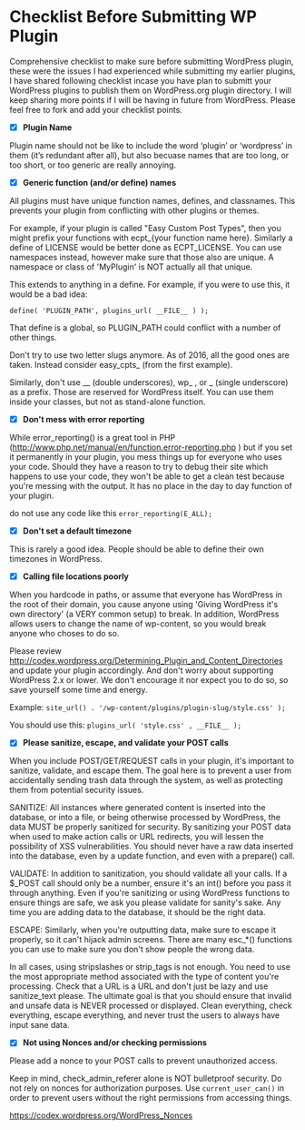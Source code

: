 # Checklist Before Submitting WP Plugin
Comprehensive checklist to make sure before submitting WordPress plugin, these were the issues I had experienced while submitting my earlier plugins, I have shared following checklist incase you have plan to submitt your WordPress plugins to publish them on WordPress.org plugin directory. I will keep sharing more points if I will be having in future from WordPress. Please feel free to fork and add your checklist points.

- [x] **Plugin Name**

Plugin name should not be like to include the word ‘plugin’ or ‘wordpress’ in them (it’s redundant after all), but also becuase names that are too long, or too short, or too generic are really annoying.

- [x] **Generic function (and/or define) names**

All plugins must have unique function names, defines, and classnames. This prevents your plugin from conflicting with other plugins or themes.

For example, if your plugin is called "Easy Custom Post Types", then you might prefix your functions with ecpt_{your function name here}. Similarly a define of LICENSE would be better done as ECPT_LICENSE. You can use namespaces instead, however make sure that those also are unique. A namespace or class of 'MyPlugin' is NOT actually all that unique.

This extends to anything in a define. For example, if you were to use this, it would be a bad idea:

```define( 'PLUGIN_PATH', plugins_url( __FILE__ ) );```

That define is a global, so PLUGIN_PATH could conflict with a number of other things.

Don't try to use two letter slugs anymore. As of 2016, all the good ones are taken. Instead consider easy_cpts_ (from the first example).

Similarly, don't use __ (double underscores), wp_ , or _ (single underscore) as a prefix. Those are reserved for WordPress itself. You can use them inside your classes, but not as stand-alone function.


- [x] **Don't mess with error reporting**

While error_reporting() is a great tool in PHP (http://www.php.net/manual/en/function.error-reporting.php ) but if you set it permanently in your plugin, you mess things up for everyone who uses your code. Should they have a reason to try to debug their site which happens to use your code, they won't be able to get a clean test because you're messing with the output. It has no place in the day to day function of your plugin.

do not use any code like this ```error_reporting(E_ALL);```

- [x] **Don't set a default timezone**

This is rarely a good idea. People should be able to define their own timezones in WordPress.

- [x] **Calling file locations poorly**

When you hardcode in paths, or assume that everyone has WordPress in the root of their domain, you cause anyone using 'Giving WordPress it's own directory' (a VERY common setup) to break. In addition, WordPress allows users to change the name of wp-content, so you would break anyone who choses to do so.

Please review http://codex.wordpress.org/Determining_Plugin_and_Content_Directories and update your plugin accordingly. And don't worry about supporting WordPress 2.x or lower. We don't encourage it nor expect you to do so, so save yourself some time and energy.

Example: ```site_url() . '/wp-content/plugins/plugin-slug/style.css' );```

You should use this: ```plugins_url( 'style.css' , __FILE__ );```

- [x] **Please sanitize, escape, and validate your POST calls**

When you include POST/GET/REQUEST calls in your plugin, it's important to sanitize, validate, and escape them. The goal here is to prevent a user from accidentally sending trash data through the system, as well as protecting them from potential security issues.

SANITIZE: All instances where generated content is inserted into the database, or into a file, or being otherwise processed by WordPress, the data MUST be properly sanitized for security. By sanitizing your POST data when used to make action calls or URL redirects, you will lessen the possibility of XSS vulnerabilities. You should never have a raw data inserted into the database, even by a update function, and even with a prepare() call.

VALIDATE: In addition to sanitization, you should validate all your calls. If a $_POST call should only be a number, ensure it's an int() before you pass it through anything. Even if you're sanitizing or using WordPress functions to ensure things are safe, we ask you please validate for sanity's sake. Any time you are adding data to the database, it should be the right data.

ESCAPE: Similarly, when you're outputting data, make sure to escape it properly, so it can't hijack admin screens. There are many esc_*() functions you can use to make sure you don't show people the wrong data.

In all cases, using stripslashes or strip_tags is not enough. You need to use the most appropriate method associated with the type of content you're processing. Check that a URL is a URL and don't just be lazy and use sanitize_text please. The ultimate goal is that you should ensure that invalid and unsafe data is NEVER processed or displayed. Clean everything, check everything, escape everything, and never trust the users to always have input sane data.

- [x] **Not using Nonces and/or checking permissions**

Please add a nonce to your POST calls to prevent unauthorized access.

Keep in mind, check_admin_referer alone is NOT bulletproof security. Do not rely on nonces for authorization purposes. Use ```current_user_can()``` in order to prevent users without the right permissions from accessing things.

https://codex.wordpress.org/WordPress_Nonces



